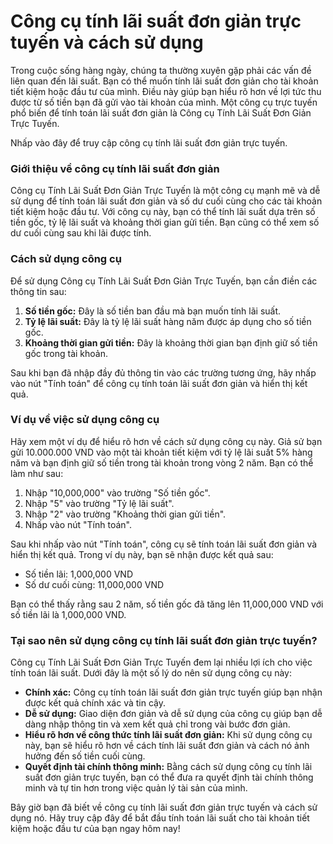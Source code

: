 Công cụ tính lãi suất đơn giản trực tuyến và cách sử dụng
=========================================================

Trong cuộc sống hàng ngày, chúng ta thường xuyên gặp phải các vấn đề liên quan đến lãi suất. Bạn có thể muốn tính lãi suất đơn giản cho tài khoản tiết kiệm hoặc đầu tư của mình. Điều này giúp bạn hiểu rõ hơn về lợi tức thu được từ số tiền bạn đã gửi vào tài khoản của mình. Một công cụ trực tuyến phổ biến để tính toán lãi suất đơn giản là Công cụ Tính Lãi Suất Đơn Giản Trực Tuyến.

Nhấp vào đây để truy cập công cụ tính lãi suất đơn giản trực tuyến.

### Giới thiệu về công cụ tính lãi suất đơn giản

Công cụ Tính Lãi Suất Đơn Giản Trực Tuyến là một công cụ mạnh mẽ và dễ sử dụng để tính toán lãi suất đơn giản và số dư cuối cùng cho các tài khoản tiết kiệm hoặc đầu tư. Với công cụ này, bạn có thể tính lãi suất dựa trên số tiền gốc, tỷ lệ lãi suất và khoảng thời gian gửi tiền. Bạn cũng có thể xem số dư cuối cùng sau khi lãi được tính.

### Cách sử dụng công cụ

Để sử dụng Công cụ Tính Lãi Suất Đơn Giản Trực Tuyến, bạn cần điền các thông tin sau:

1. **Số tiền gốc:** Đây là số tiền ban đầu mà bạn muốn tính lãi suất.
2. **Tỷ lệ lãi suất:** Đây là tỷ lệ lãi suất hàng năm được áp dụng cho số tiền gốc.
3. **Khoảng thời gian gửi tiền:** Đây là khoảng thời gian bạn định giữ số tiền gốc trong tài khoản.

Sau khi bạn đã nhập đầy đủ thông tin vào các trường tương ứng, hãy nhấp vào nút "Tính toán" để công cụ tính toán lãi suất đơn giản và hiển thị kết quả.

### Ví dụ về việc sử dụng công cụ

Hãy xem một ví dụ để hiểu rõ hơn về cách sử dụng công cụ này. Giả sử bạn gửi 10.000.000 VND vào một tài khoản tiết kiệm với tỷ lệ lãi suất 5% hàng năm và bạn định giữ số tiền trong tài khoản trong vòng 2 năm. Bạn có thể làm như sau:

1. Nhập "10,000,000" vào trường "Số tiền gốc".
2. Nhập "5" vào trường "Tỷ lệ lãi suất".
3. Nhập "2" vào trường "Khoảng thời gian gửi tiền".
4. Nhấp vào nút "Tính toán".

Sau khi nhấp vào nút "Tính toán", công cụ sẽ tính toán lãi suất đơn giản và hiển thị kết quả. Trong ví dụ này, bạn sẽ nhận được kết quả sau:

- Số tiền lãi: 1,000,000 VND
- Số dư cuối cùng: 11,000,000 VND

Bạn có thể thấy rằng sau 2 năm, số tiền gốc đã tăng lên 11,000,000 VND với số tiền lãi là 1,000,000 VND.

### Tại sao nên sử dụng công cụ tính lãi suất đơn giản trực tuyến?

Công cụ Tính Lãi Suất Đơn Giản Trực Tuyến đem lại nhiều lợi ích cho việc tính toán lãi suất. Dưới đây là một số lý do nên sử dụng công cụ này:

- **Chính xác:** Công cụ tính toán lãi suất đơn giản trực tuyến giúp bạn nhận được kết quả chính xác và tin cậy.
- **Dễ sử dụng:** Giao diện đơn giản và dễ sử dụng của công cụ giúp bạn dễ dàng nhập thông tin và xem kết quả chỉ trong vài bước đơn giản.
- **Hiểu rõ hơn về công thức tính lãi suất đơn giản:** Khi sử dụng công cụ này, bạn sẽ hiểu rõ hơn về cách tính lãi suất đơn giản và cách nó ảnh hưởng đến số tiền cuối cùng.
- **Quyết định tài chính thông minh:** Bằng cách sử dụng công cụ tính lãi suất đơn giản trực tuyến, bạn có thể đưa ra quyết định tài chính thông minh và tự tin hơn trong việc quản lý tài sản của mình.

Bây giờ bạn đã biết về công cụ tính lãi suất đơn giản trực tuyến và cách sử dụng nó. Hãy truy cập đây để bắt đầu tính toán lãi suất cho tài khoản tiết kiệm hoặc đầu tư của bạn ngay hôm nay!
